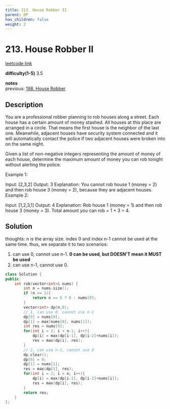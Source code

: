 ```yaml
---
title: 213. House Robber II
parent: DP
has_children: false
weight: 2
---
```

# 213. House Robber II

[leetcode link](https://leetcode.com/problems/house-robber-ii/)

**difficulty(1-5)** 
3.5

**notes**   
previous: [198. House Robber](../198)

## Description

You are a professional robber planning to rob houses along a street. Each house has a certain amount of money stashed. All houses at this place are arranged in a circle. That means the first house is the neighbor of the last one. Meanwhile, adjacent houses have security system connected and it will automatically contact the police if two adjacent houses were broken into on the same night.

Given a list of non-negative integers representing the amount of money of each house, determine the maximum amount of money you can rob tonight without alerting the police.

Example 1:

Input: [2,3,2]
Output: 3
Explanation: You cannot rob house 1 (money = 2) and then rob house 3 (money = 2),
             because they are adjacent houses.
Example 2:

Input: [1,2,3,1]
Output: 4
Explanation: Rob house 1 (money = 1) and then rob house 3 (money = 3).
             Total amount you can rob = 1 + 3 = 4.

## Solution

thoughts: 
n is the array size. index 0 and index n-1 cannot be used at the same time. thus, we separate it to two scenarios:
1. can use 0, cannot use n-1. **0 can be used, but DOESN'T mean it MUST be used**
2. can use n-1, cannot use 0.

```c++
class Solution {
public:
    int rob(vector<int>& nums) {
        int n = nums.size();
        if (n <= 1){
            return n == 0 ? 0 : nums[0];
        }
        vector<int> dp(n,0);
        // 1. can use 0, cannot use n-1
        dp[0] = nums[0];
        dp[1] = max(nums[0], nums[1]);
        int res = nums[0];
        for(int i = 2; i < n-1; i++){
            dp[i] = max(dp[i-1], dp[i-2]+nums[i]);
            res = max(dp[i], res);
        }
        // 2. can use n-1, cannot use 0
        dp.clear();
        dp[0] = 0;
        dp[1] = nums[1];
        res = max(dp[1], res);
        for(int i = 2; i < n; i++){
            dp[i] = max(dp[i-1], dp[i-2]+nums[i]);
            res = max(dp[i], res);
        }
        return res;
    }
};
```